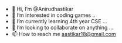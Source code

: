 - 👋 Hi, I’m @Anirudhastikar
- 👀 I’m interested in coding games ..
- 🌱 I’m currently learning 4th year CSE ...
- 💞️ I’m looking to collaborate on anything ...
- 📫 How to reach me aastikar18@gmail.com

<!---
Anirudhastikar/Anirudhastikar is a ✨ special ✨ repository because its `README.md` (this file) appears on your GitHub profile.
You can click the Preview link to take a look at your changes.
--->
